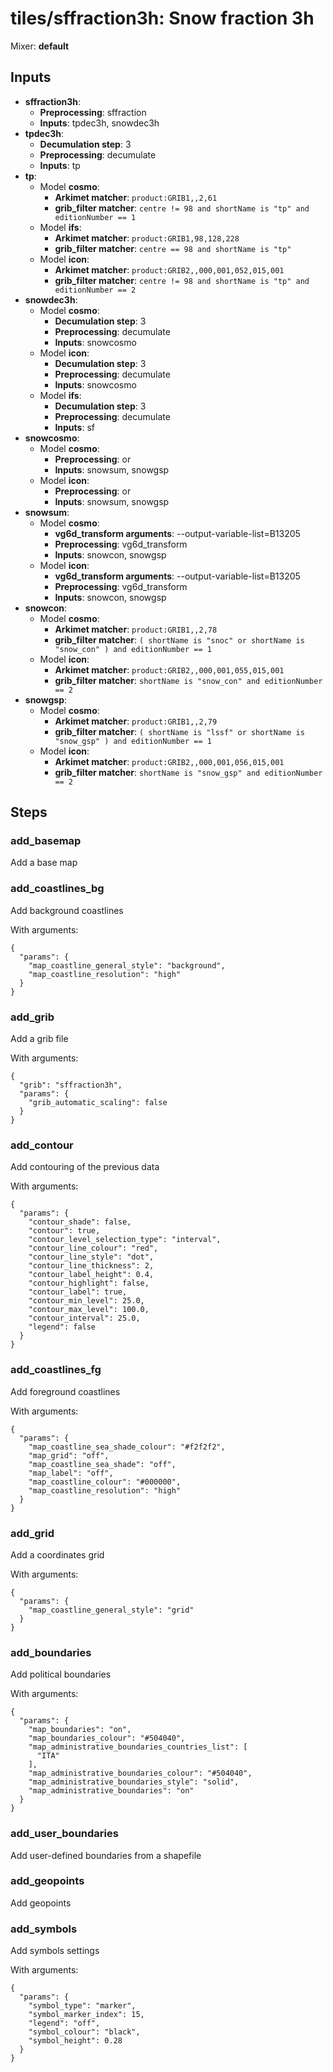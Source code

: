 # tiles/sffraction3h: Snow fraction 3h

Mixer: **default**

## Inputs

* **sffraction3h**:
    * **Preprocessing**: sffraction
    * **Inputs**: tpdec3h, snowdec3h
* **tpdec3h**:
    * **Decumulation step**: 3
    * **Preprocessing**: decumulate
    * **Inputs**: tp
* **tp**:
    * Model **cosmo**:
        * **Arkimet matcher**: `product:GRIB1,,2,61`
        * **grib_filter matcher**: `centre != 98 and shortName is "tp" and editionNumber == 1`
    * Model **ifs**:
        * **Arkimet matcher**: `product:GRIB1,98,128,228`
        * **grib_filter matcher**: `centre == 98 and shortName is "tp"`
    * Model **icon**:
        * **Arkimet matcher**: `product:GRIB2,,000,001,052,015,001`
        * **grib_filter matcher**: `centre != 98 and shortName is "tp" and editionNumber == 2`
* **snowdec3h**:
    * Model **cosmo**:
        * **Decumulation step**: 3
        * **Preprocessing**: decumulate
        * **Inputs**: snowcosmo
    * Model **icon**:
        * **Decumulation step**: 3
        * **Preprocessing**: decumulate
        * **Inputs**: snowcosmo
    * Model **ifs**:
        * **Decumulation step**: 3
        * **Preprocessing**: decumulate
        * **Inputs**: sf
* **snowcosmo**:
    * Model **cosmo**:
        * **Preprocessing**: or
        * **Inputs**: snowsum, snowgsp
    * Model **icon**:
        * **Preprocessing**: or
        * **Inputs**: snowsum, snowgsp
* **snowsum**:
    * Model **cosmo**:
        * **vg6d_transform arguments**: --output-variable-list=B13205
        * **Preprocessing**: vg6d_transform
        * **Inputs**: snowcon, snowgsp
    * Model **icon**:
        * **vg6d_transform arguments**: --output-variable-list=B13205
        * **Preprocessing**: vg6d_transform
        * **Inputs**: snowcon, snowgsp
* **snowcon**:
    * Model **cosmo**:
        * **Arkimet matcher**: `product:GRIB1,,2,78`
        * **grib_filter matcher**: `( shortName is "snoc" or shortName is "snow_con" ) and editionNumber == 1`
    * Model **icon**:
        * **Arkimet matcher**: `product:GRIB2,,000,001,055,015,001`
        * **grib_filter matcher**: `shortName is "snow_con" and editionNumber == 2`
* **snowgsp**:
    * Model **cosmo**:
        * **Arkimet matcher**: `product:GRIB1,,2,79`
        * **grib_filter matcher**: `( shortName is "lssf" or shortName is "snow_gsp" ) and editionNumber == 1`
    * Model **icon**:
        * **Arkimet matcher**: `product:GRIB2,,000,001,056,015,001`
        * **grib_filter matcher**: `shortName is "snow_gsp" and editionNumber == 2`

## Steps

### add_basemap

Add a base map


### add_coastlines_bg

Add background coastlines

With arguments:
```
{
  "params": {
    "map_coastline_general_style": "background",
    "map_coastline_resolution": "high"
  }
}
```

### add_grib

Add a grib file

With arguments:
```
{
  "grib": "sffraction3h",
  "params": {
    "grib_automatic_scaling": false
  }
}
```

### add_contour

Add contouring of the previous data

With arguments:
```
{
  "params": {
    "contour_shade": false,
    "contour": true,
    "contour_level_selection_type": "interval",
    "contour_line_colour": "red",
    "contour_line_style": "dot",
    "contour_line_thickness": 2,
    "contour_label_height": 0.4,
    "contour_highlight": false,
    "contour_label": true,
    "contour_min_level": 25.0,
    "contour_max_level": 100.0,
    "contour_interval": 25.0,
    "legend": false
  }
}
```

### add_coastlines_fg

Add foreground coastlines

With arguments:
```
{
  "params": {
    "map_coastline_sea_shade_colour": "#f2f2f2",
    "map_grid": "off",
    "map_coastline_sea_shade": "off",
    "map_label": "off",
    "map_coastline_colour": "#000000",
    "map_coastline_resolution": "high"
  }
}
```

### add_grid

Add a coordinates grid

With arguments:
```
{
  "params": {
    "map_coastline_general_style": "grid"
  }
}
```

### add_boundaries

Add political boundaries

With arguments:
```
{
  "params": {
    "map_boundaries": "on",
    "map_boundaries_colour": "#504040",
    "map_administrative_boundaries_countries_list": [
      "ITA"
    ],
    "map_administrative_boundaries_colour": "#504040",
    "map_administrative_boundaries_style": "solid",
    "map_administrative_boundaries": "on"
  }
}
```

### add_user_boundaries

Add user-defined boundaries from a shapefile


### add_geopoints

Add geopoints


### add_symbols

Add symbols settings

With arguments:
```
{
  "params": {
    "symbol_type": "marker",
    "symbol_marker_index": 15,
    "legend": "off",
    "symbol_colour": "black",
    "symbol_height": 0.28
  }
}
```


